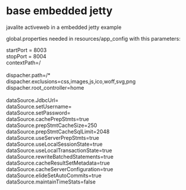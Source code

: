 # base embedded jetty
javalite activeweb in a embedded jetty example


global.properties needed in resources/app_config with this parameters:

startPort = 8003<br/>
stopPort = 8004<br/>
contextPath=/<br/><br/>
dispacher.path=/*<br/>
dispacher.exclusions=css,images,js,ico,woff,svg,png<br/>
dispacher.root_controller=home<br/><br/>
dataSource.JdbcUrl=<br/>
dataSource.setUsername=<br/>
dataSource.setPassword=<br/>
dataSource.cachePrepStmts=true<br/>
dataSource.prepStmtCacheSize=250<br/>
dataSource.prepStmtCacheSqlLimit=2048<br/>
dataSource.useServerPrepStmts=true<br/>
dataSource.useLocalSessionState=true<br/>
dataSource.useLocalTransactionState=true<br/>
dataSource.rewriteBatchedStatements=true<br/>
dataSource.cacheResultSetMetadata=true<br/>
dataSource.cacheServerConfiguration=true<br/>
dataSource.elideSetAutoCommits=true<br/>
dataSource.maintainTimeStats=false<br/>
